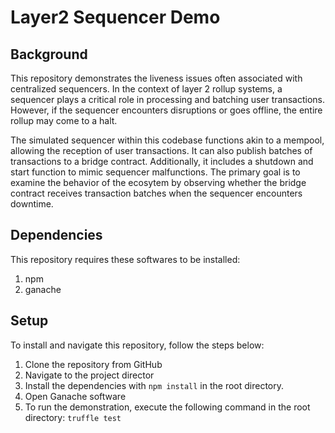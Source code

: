 # Layer2 Sequencer Demo

## Background

This repository demonstrates the liveness issues often associated with centralized sequencers. In the context of layer 2 rollup systems, a sequencer plays a critical role in processing and batching user transactions. However, if the sequencer encounters disruptions or goes offline, the entire rollup may come to a halt.

The simulated sequencer within this codebase functions akin to a mempool, allowing the reception of user transactions. It can also publish batches of transactions to a bridge contract. Additionally, it includes a shutdown and start function to mimic sequencer malfunctions. The primary goal is to examine the behavior of the ecosytem by observing whether the bridge contract receives transaction batches when the sequencer encounters downtime.

## Dependencies

This repository requires these softwares to be installed:

1. npm
2. ganache

## Setup

To install and navigate this repository, follow the steps below:

1. Clone the repository from GitHub
2. Navigate to the project director
3. Install the dependencies with `npm install` in the root directory.
4. Open Ganache software
5. To run the demonstration, execute the following command in the root directory:
   `truffle test`
